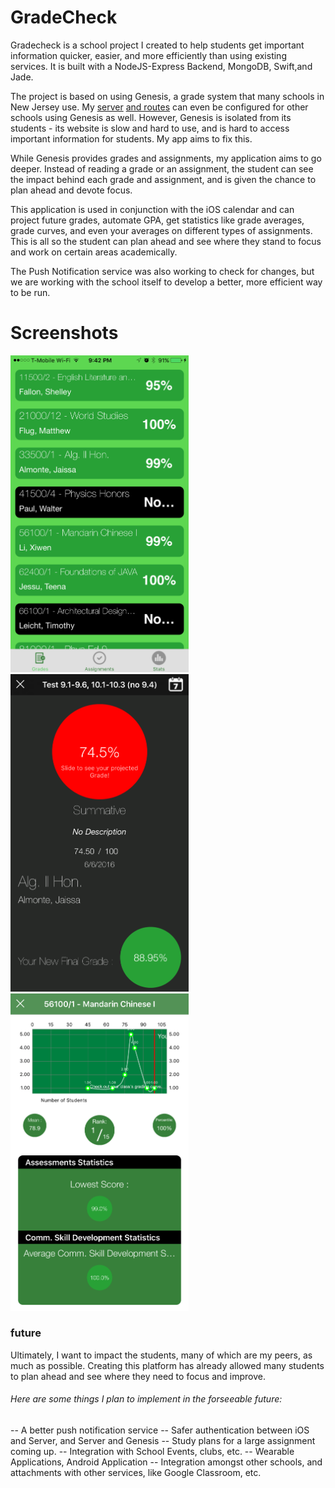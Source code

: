 # GradeCheck
Gradecheck is a school project I created to help students get important information quicker, easier, and more efficiently than using existing services. It is built with a NodeJS-Express Backend, MongoDB, Swift,and Jade.

The project is based on using Genesis, a grade system that many schools in New Jersey use. My [server](/app.js) [and routes](/routes/index.js) can even be configured for other schools using Genesis as well. However, Genesis is isolated from its students - its website is slow and hard to use, and is hard to access important information for students. My app aims to fix this.

While Genesis provides grades and assignments, my application aims to go deeper. Instead of reading a grade or an assignment, the student can see the impact behind each grade and assignment, and is given the chance to plan ahead and devote focus.

This application is used in conjunction with the iOS calendar and can project future grades, automate GPA, get statistics like grade averages, grade curves, and even your averages on different types of assignments. This is all so the student can plan ahead and see where they stand to focus and work on certain areas academically.

The Push Notification service was also working to check for changes, but we are working with the school itself to develop a better, more efficient way to be run. 

# Screenshots
<img src="/screenshots/GradeTable.PNG" width="285">
<img src="/screenshots/Projections.PNG" width="285">
<img src="/screenshots/Stats.PNG" width="285">

### future
Ultimately, I want to impact the students, many of which are my peers, as much as possible. Creating this platform has already allowed many students to plan ahead and see where they need to focus and improve. 
###### Here are some things I plan to implement in the forseeable future:
-- A better push notification service
-- Safer authentication between iOS and Server, and Server and Genesis
-- Study plans for a large assignment coming up.
-- Integration with School Events, clubs, etc.
-- Wearable Applications, Android Application
-- Integration amongst other schools, and attachments with other services, like Google Classroom, etc.
